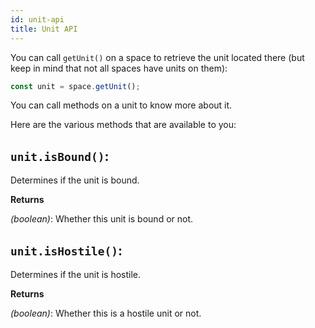 ```yaml
---
id: unit-api
title: Unit API
---
```


You can call `getUnit()` on a space to retrieve the unit located there (but keep
in mind that not all spaces have units on them):

```js
const unit = space.getUnit();
```

You can call methods on a unit to know more about it.

Here are the various methods that are available to you:

## `unit.isBound()`:

Determines if the unit is bound.

**Returns**

_(boolean)_: Whether this unit is bound or not.

## `unit.isHostile()`:

Determines if the unit is hostile.

**Returns**

_(boolean)_: Whether this is a hostile unit or not.

